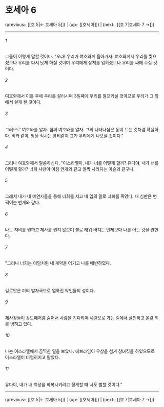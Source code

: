 # 호세아 6

(previous:: [[호 5|← 호세아 5]]) | (up:: [[호세아]]) | (next:: [[호 7|호세아 7 →]])

***




###### 1 

그들이 이렇게 말할 것이다. "오라! 우리가 여호와께 돌아가자. 여호와께서 우리를 찢으셨으나 우리를 다시 낫게 하실 것이며 우리에게 상처를 입히셨으나 우리를 싸매 주실 것이다. 



###### 2 

여호와께서 이틀 후에 우리를 살리시며 3일째에 우리를 일으키실 것이므로 우리가 그 앞에서 살게 될 것이다. 



###### 3 

그러므로 여호와를 알자. 힘써 여호와를 알자. 그의 나타나심은 동이 트는 것처럼 확실하다. 비와 같이, 땅을 적시는 봄비같이 그가 우리에게 나오실 것이다." 



###### 4 

그러나 여호와께서 말씀하신다. "이스라엘아, 내가 너를 어떻게 할까? 유다야, 내가 너를 어떻게 할까? 너희 사랑이 아침 안개와 같고 일찍 사라지는 이슬과 같구나. 



###### 5 

그래서 내가 내 예언자들을 통해 너희를 치고 내 입의 말로 너희를 죽였다. 내 심판은 번쩍이는 번개와 같다. 



###### 6 

나는 자비를 원하고 제사를 원치 않으며 불로 태워 바치는 번제보다 나를 아는 것을 원한다. 



###### 7 

"그러나 너희는 아담처럼 내 계약을 어기고 나를 배반하였다. 



###### 8 

길르앗은 피의 발자국으로 얼룩진 악인들의 성이다. 



###### 9 

제사장들이 강도떼처럼 숨어서 사람을 기다리며 세겜으로 가는 길에서 살인하고 온갖 죄를 범하고 있다. 



###### 10 

나는 이스라엘에서 끔찍한 일을 보았다. 에브라임이 우상을 섬겨 창녀짓을 하였으므로 이스라엘이 더럽혀지고 말았다. 



###### 11 

유다야, 내가 내 백성을 회복시키려고 징계할 때 너도 벌할 것이다."

***

(previous:: [[호 5|← 호세아 5]]) | (up:: [[호세아]]) | (next:: [[호 7|호세아 7 →]])
